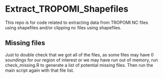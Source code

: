 # Extract_TROPOMI_Shapefiles

This repo is for code related to extracting data from TROPOMI NC files using shapefiles and/or clipping nc files using shapefiles.

## Missing files

Just to double check that we got all of the files, as some files may have 0 soundings for our region of interest or we may have run out of memory, run check_missing.R to generate a list of potential missing files. Then run the main script again with that file list.
